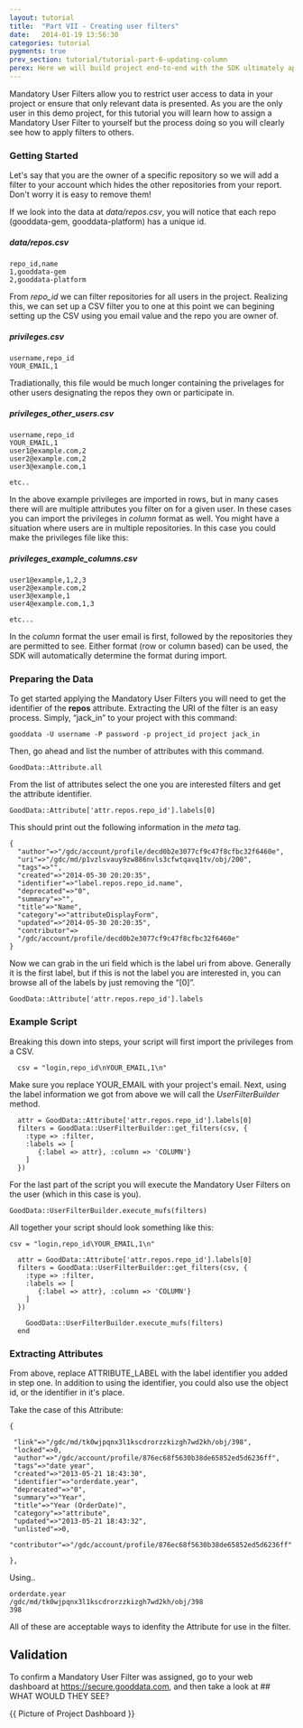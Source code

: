 ```yaml
---
layout: tutorial
title:  "Part VII - Creating user filters"
date:   2014-01-19 13:56:30
categories: tutorial
pygments: true
prev_section: tutorial/tutorial-part-6-updating-column
perex: Here we will build project end-to-end with the SDK ultimately applying Mandatory User Filters and Variable filters to the project.
---
```


Mandatory User Filters allow you to restrict user access to data in your project or ensure that only relevant data is presented. As you are the only user in this demo project, for this tutorial you will learn how to assign a Mandatory User Filter to yourself but the process doing so you will clearly see how to apply filters to others.

### Getting Started

Let's say that you are the owner of a specific repository so we will add a filter to your account which hides the other repositories from your report. Don't worry it is easy to remove them!

If we look into the data at *data/repos.csv*, you will notice that each repo (gooddata-gem, gooddata-platform) has a unique id.

##### data/repos.csv
    repo_id,name
    1,gooddata-gem
    2,gooddata-platform

From *repo_id* we can filter repositories for all users in the project. Realizing this, we can set up a CSV filter you to one  at this point we can begining setting up the CSV using you email value and the repo you are owner of.

##### privileges.csv
    username,repo_id
    YOUR_EMAIL,1

Tradiationally, this file would be much longer containing the privelages for other users designating the repos they own or participate in.

##### privileges_other_users.csv
    username,repo_id
    YOUR_EMAIL,1
    user1@example.com,2
    user2@example.com,2
    user3@example.com,1

    etc..

In the above example privileges are imported in rows, but in many cases there will are multiple attributes you filter on for a given user. In these cases you can import the privileges in *column* format as well. You might have a situation where users are in multiple repositories. In this case you could make the privileges file like this:

##### privileges_example_columns.csv
    user1@example,1,2,3
    user2@example.com,2
    user3@example,1
    user4@example.com,1,3

    etc...

In the *column* format the user email is first, followed by the repositories they are permitted to see. Either format (row or column based) can be used, the SDK will automatically determine the format during import.

### Preparing the Data
To get started applying the Mandatory User Filters you will need to get the identifier of the **repos** attribute. Extracting the URI of the filter is an easy process. Simply, “jack_in” to your project with this command:

    gooddata -U username -P password -p project_id project jack_in

Then, go ahead and list the number of attributes with this command.

    GoodData::Attribute.all

From the list of attributes select the one you are interested filters and get the attribute identifier.

    GoodData::Attribute['attr.repos.repo_id'].labels[0]

This should print out the following information in the *meta* tag.

    {
      "author"=>"/gdc/account/profile/decd0b2e3077cf9c47f8cfbc32f6460e",
      "uri"=>"/gdc/md/p1vzlsvauy9zw886nvls3cfwtqavq1tv/obj/200",
      "tags"=>"",
      "created"=>"2014-05-30 20:20:35",
      "identifier"=>"label.repos.repo_id.name",
      "deprecated"=>"0",
      "summary"=>"",
      "title"=>"Name",
      "category"=>"attributeDisplayForm",
      "updated"=>"2014-05-30 20:20:35",
      "contributor"=>
      "/gdc/account/profile/decd0b2e3077cf9c47f8cfbc32f6460e"
    }

Now we can grab  in the uri field which is the label uri from above. Generally it is the first label, but if this is not the label you are interested in, you can browse all of the labels by just removing the “[0]”.

    GoodData::Attribute['attr.repos.repo_id'].labels

### Example Script

Breaking this down into steps, your script will first import the privileges from a CSV.

      csv = "login,repo_id\nYOUR_EMAIL,1\n"

Make sure you replace YOUR_EMAIL with your project's email. Next, using the label information we got from above we will call the *UserFilterBuilder* method.

      attr = GoodData::Attribute['attr.repos.repo_id'].labels[0]
      filters = GoodData::UserFilterBuilder::get_filters(csv, {
        :type => :filter,
        :labels => [
           {:label => attr}, :column => 'COLUMN'}
        ]
      })

For the last part of the script you will execute the Mandatory User Filters on the user (which in this case is you).

    GoodData::UserFilterBuilder.execute_mufs(filters)

All together your script should look something like this:

    csv = "login,repo_id\YOUR_EMAIL,1\n"

      attr = GoodData::Attribute['attr.repos.repo_id'].labels[0]
      filters = GoodData::UserFilterBuilder::get_filters(csv, {
        :type => :filter,
        :labels => [
           {:label => attr}, :column => 'COLUMN'}
        ]
      })

        GoodData::UserFilterBuilder.execute_mufs(filters)
      end

### Extracting Attributes

From above, replace ATTRIBUTE_LABEL with the label identifier you added in step one. In addition to using the identifier, you could also use the object id, or the identifier in it's place.

Take the case of this Attribute:

    {

     "link"=>"/gdc/md/tk0wjpqnx3l1kscdrorzzkizgh7wd2kh/obj/398",
     "locked"=>0,
     "author"=>"/gdc/account/profile/876ec68f5630b38de65852ed5d6236ff",
     "tags"=>"date year",
     "created"=>"2013-05-21 18:43:30",
     "identifier"=>"orderdate.year",
     "deprecated"=>"0",
     "summary"=>"Year",
     "title"=>"Year (OrderDate)",
     "category"=>"attribute",
     "updated"=>"2013-05-21 18:43:32",
     "unlisted"=>0,
     "contributor"=>"/gdc/account/profile/876ec68f5630b38de65852ed5d6236ff"

    },

Using..

    orderdate.year
    /gdc/md/tk0wjpqnx3l1kscdrorzzkizgh7wd2kh/obj/398
    398

All of these are acceptable ways to idenfity the Attribute for use in the filter.


## Validation

To confirm a Mandatory User Filter was assigned, go to your web dashboard at https://secure.gooddata.com, and then take a look at ## WHAT WOULD THEY SEE?

{{ Picture of Project Dashboard }}



